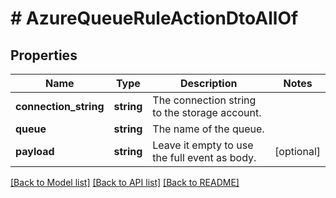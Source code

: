 # # AzureQueueRuleActionDtoAllOf

## Properties

Name | Type | Description | Notes
------------ | ------------- | ------------- | -------------
**connection_string** | **string** | The connection string to the storage account. |
**queue** | **string** | The name of the queue. |
**payload** | **string** | Leave it empty to use the full event as body. | [optional]

[[Back to Model list]](../../README.md#models) [[Back to API list]](../../README.md#endpoints) [[Back to README]](../../README.md)
